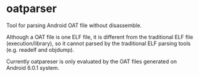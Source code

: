 # oatparser
Tool for parsing Android OAT file without disassemble.

Although a OAT file is one ELF file, it is different from the traditional ELF file (execution/library), so it cannot parsed by the traditional ELF parsing tools (e.g. readelf and objdump). 

Currently oatpareser is only evaluated by the OAT files generated on Android 6.0.1 system.

